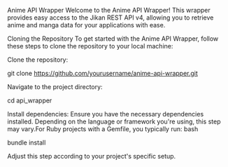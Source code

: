 Anime API Wrapper
Welcome to the Anime API Wrapper! This wrapper provides easy access to the Jikan REST API v4, allowing you to retrieve anime and manga data for your applications with ease.

Cloning the Repository
To get started with the Anime API Wrapper, follow these steps to clone the repository to your local machine:

Clone the repository:

git clone https://github.com/yourusername/anime-api-wrapper.git

Navigate to the project directory:

cd api_wrapper

Install dependencies:
Ensure you have the necessary dependencies installed. Depending on the language or framework you're using, this step may vary.For Ruby projects with a Gemfile, you typically run:
bash

bundle install

Adjust this step according to your project's specific setup.
